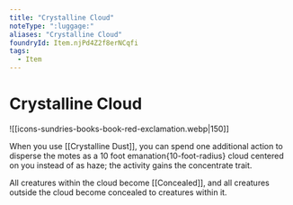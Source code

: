 ```yaml
---
title: "Crystalline Cloud"
noteType: ":luggage:"
aliases: "Crystalline Cloud"
foundryId: Item.njPd4Z2f8erNCqfi
tags:
  - Item
---
```


# Crystalline Cloud
![[icons-sundries-books-book-red-exclamation.webp|150]]

When you use [[Crystalline Dust]], you can spend one additional action to disperse the motes as a 10 foot emanation{10-foot-radius} cloud centered on you instead of as haze; the activity gains the concentrate trait.

All creatures within the cloud become [[Concealed]], and all creatures outside the cloud become concealed to creatures within it.

